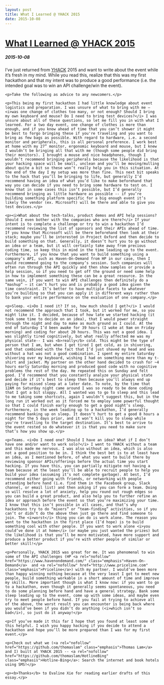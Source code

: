 ```yaml
--- 
layout: post 
title: What I Learned @ YHACK 2015
date: 2015-10-08
---
```

<div class="container content">
	<div class="home-header">
		<h1 class="home-name"> <a rel="nofollow" href="/" class="emphasis">What I Learned @ YHACK 2015</a></h1>
	    <h5>2015-10-08</h5>
	</div>
	<p>I’ve just returned from <a rel="nofollow" href="http://www.yhack.org/" class="emphasis">YHACK</a> 2015 and want to write about the event while it’s fresh in my mind. While you read this, realize that this was my first hackathon and that my intent was to produce a good performance (i.e. the intended goal was to win an API challenge/win the event).</p>

	<p>Take the following as advice to any newcomers.</p>

	<p>This being my first hackathon I had little knowledge about event logistics and preparation. I was unsure of what to bring with me — <i>was one change of clothes too many, or not enough? Should I bring my own keyboard and mouse? Do I need to bring test devices?</i> I was unsure about all of these questions, so let me fill you in with what I learned. For a two day event, one change of clothes is more than enough, and if you know ahead of time that you can’t shower it might be best to forgo bringing these if you're traveling and you want to bring as few bags as possible. With regard to hardware, i.e. a second monitor and peripherals, this is all personal preference. I work best at home with my 27” monitor, ergonomic keyboard and mouse, but I knew I wouldn’t be bringing all that with me (though some people did bring their monitors). I brought a mouse and nice headphones, though I wouldn’t recommend bringing peripherals because the likelihood is that your hacking space will be small, unclean and you’ll be moving/mulling about quite a bit so these won’t really help you in this situation. At the end of the day I my setup was more than fine. This next bit speaks to the hack that you’ll be bringing to life, but generally I’d recommend having an idea of what you’d like to make beforehand that way you can decide if you need to bring some hardware to test on. I know that in some cases this isn’t possible, but I’d generally recommend bringing as little hardware as possible -- if you’re building something platform specific for a big enough event it’s likely the vendor (ex. Microsoft) will be there and able to give you test devices.</p>

	<p><i>What about the tech-talks, product demos and API help sessions? Should I even bother with the companies who are there?</i> If your intent is to complete a challenge or try to win a hackathon I’d recommend reviewing the list of sponsors and their APIs ahead of time. If you know that Microsoft will be there beforehand then look at their stack; maybe you’ll be interested in Project Oxford and then decide to build something on that. Generally, it doesn’t hurt you to go without an idea or a team, but it will certainly take away from precious coding time, so keep this in mind in the time leading up to the event. Furthermore, if you know that you want to build something using a company’s API, such as Haven-On-Demand from HP in our case, then I would recommend going to the company’s session. Such companies will often run through the API quickly and then show samples or provide a help session, so if you need to get off the ground or need some help in how to implement something these can be a great resource. In the same vein, if you want to win API challenges then definitely do a “mashup” — it can’t hurt you and is probably a good idea given the time constraint. It’s better to have multiple facets to whatever you’re building so that you can apply it in different ways rather than to bank your entire performance on the evaluation of one company.</p>

	<p>Sleep. <i>Do I need it? If so, how much should I get?</i> I would not recommend the approach that I took, but it worked for me, so you might like it. I decided, because of how late we started hacking (it took some time to decide on an idea), that I would power straight through the night and day to make as much ground as I could. At the end of Saturday I’d been awake for 39 hours (I woke at 9am on Friday morning) and coding for about 20 hours. This was not a good idea. I was slightly tired cognitively, but what really affected me was my physical state-- I was <b>really</b> cold. This might be the type of person that I am, but when I get tired I get cold, as in shivering, and that combined with the fact that I’d just shaved my head and was without a hat was not a good combination. I spent my entire Saturday shivering over my keyboard, wishing I had on something more than my t-shirt and jacket. My partner on the other hand decided to crash for ~4 hours early Saturday morning and produced good code with no cognitive problems the rest of the day. He repeated this on Sunday and felt good. I’d recommend that you constantly analyze your physical state and decide if it’s best to sleep then because you’ll always end up paying for missed sleep at a later date. To note, by the time that 12AM on Saturday night came around I was so ready to be done coding that I got a bit sloppy. All I wanted was to go to sleep and this lead to me taking some shortcuts, again I wouldn’t suggest this, but in the long run it worked out as it forced me to employ some powerful thought so that I could finish early enough to get a good night’s sleep. Furthermore, in the week leading up to a hackathon, I’d generally recommend banking up on sleep. It doesn’t hurt to get a good 8 hours a night for the 5 days prior, and it won’t kill you to sleep while you're travelling to the target destination. It’s best to arrive to the event rested so do whatever it is that you need to make sure that’s how you show up.</p>

	<p>Teams. <i>Do I need one? Should I have an idea? What if I don’t have one and/or want to work solo?</i> I went to YHACK without a team and this made me nervous. I was also without an idea, which is also not a good position to be in. I think the best bet is to at least have an idea, as I mentioned before, of what you want to build there by reviewing sponsor APIs/offerings before the actual time you start hacking. If you have this, you can partially mitigate not having a team because at the least you’ll be able to recruit people to help you build your idea (assuming it’s not complete garbage). At best, I’d recommend either going with friends, or networking with people attending before hand (i.e. find them in the Facebook group, Slack channel, or email list) and then asking if you can form a team. Doing so will resolve a lot of anxiety, help you round out rough edges so you can build a great product, and also help you to further refine an idea or approach before the event so that you’re maximizing your time. I know that this isn’t possible in all cases, and that’s why hackathons try to do “mixers” or “team-finding” activities, so if you can’t or didn’t do the above then just go there and find someone to join. The <i>worst</i> thing you can do is work alone. The reason you went to the hackathon in the first place (I’d hope) is to build something cool with other people. If you want to work alone <i>you could’ve done it at home</i> (or maybe you just wanted the prizes) but the likelihood is that you’ll be more motivated, have more support and produce a better product if you’re with other people of similar or better skill!</p>

	<p>Personally, YHACK 2015 was great for me. It was phenomenal to win some of the API challenges (HP <a rel="nofollow" href="https://www.havenondemand.com/" class="emphasis">Haven-On-Demand</a>  and <a rel="nofollow" href="http://www.priceline.com" class="emphasis">Priceline</a>) with my partner. I would’ve been more than happy winning nothing because at the very least I got to meet new people, build something workable in a short amount of time and improve my skills. More important though is what I know now: if you want to go to a hackathon, even though it generally seems spontaneous, you need to do some planning before hand and have a general strategy. Bank some sleep leading up to the event, come up with some ideas, and maybe even try to meet people before hand. If you fail at trying to achieve all of the above, the worst result you can encounter is being back where you would’ve been if you didn’t do anything (<i>which isn’t so bad</i>), so just do it anyway!</p>

	<p>If you’ve made it this far I hope that you found at least some of this helpful. I wish you happy hacking if you decide to attend a hackathon and hope you’ll be more prepared than I was for my first event.</p>

	<p>Check out what we (<a rel="nofollow" href="https://github.com/thomaslam" class="emphasis">Thomas Lam</a> and I) built at YHACK 2015 -- <a rel="nofollow" href="https://github.com/thomaslam/HotlineBing" class="emphasis">Hotline-Bing</a>: Search the internet and book hotels using SMS!</p>

	<p><b>Thanks</b> to Evaline Xie for reading earlier drafts of this essay.</p>
</div>